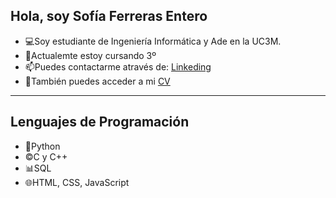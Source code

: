<h2>Hola, soy Sofía Ferreras Entero</h2>


<ul>
  <li>💻Soy estudiante de Ingeniería Informática y Ade en la UC3M.
  </li>
  <li>🌱Actualemte estoy cursando 3º</li>
  <li>📫Puedes contactarme através de: <a href="https://www.linkedin.com/in/sofia-ferreras"> Linkeding </a></li>
  <li>💬También puedes acceder a mi <a href="CV-SofiaFerreras.pdf" download="CV-SofiaFerreras.pdf"> CV</a></li>
</ul>
<hr>
<h2>Lenguajes de Programación</h2>
<ul>
  <li>🐍Python</li>
  <li>©️C y C++</li>
  <li>📊SQL</li>
  <li>🌐HTML, CSS, JavaScript</li>
</ul>


